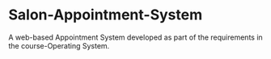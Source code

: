# Salon-Appointment-System
A web-based Appointment System developed as part of the requirements in the course-Operating System.
